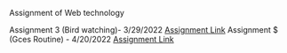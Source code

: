 Assignment of Web technology

Assignment 3 (Bird watching)- 3/29/2022
[Assignment Link](https://santosh0607.github.io/wt-lab-assignment/Assignment/Assignment3(Birdwatching)/)
Assignment $ (Gces Routine) - 4/20/2022
[Assignment Link](https://santosh0607.github.io/wt-lab-assignment/Assignment/Assignment4(table)/)